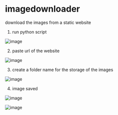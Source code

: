 # imagedownloader
download the images from a static website


 1. run python script

![image](https://github.com/Alex-Unnippillil/imagedownloader/assets/24538548/7581f174-8ead-499f-a4e3-ad2ccb5f2f96)



2. paste url of the website

![image](https://github.com/Alex-Unnippillil/imagedownloader/assets/24538548/55cc20c9-9706-4186-8a78-21901eb26190)



3. create a folder name for the storage of the images

![image](https://github.com/Alex-Unnippillil/imagedownloader/assets/24538548/28adfa68-fbf9-4ec5-a9ad-62ad7e808147)



4. image saved

![image](https://github.com/Alex-Unnippillil/imagedownloader/assets/24538548/38fcaa94-d1bc-4d30-a625-793e41092c3a)


![image](https://github.com/Alex-Unnippillil/imagedownloader/assets/24538548/252199d4-4d2d-4273-ad12-a34bf813db5f)




